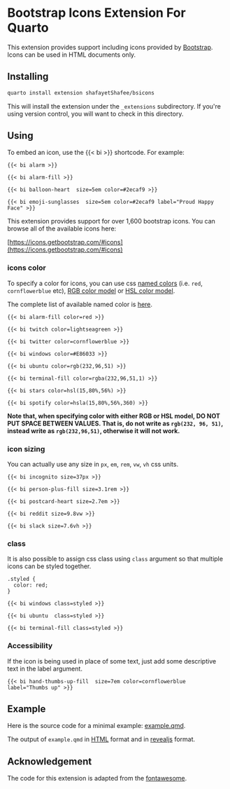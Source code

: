 # Bootstrap Icons Extension For Quarto

This extension provides support including icons provided by [Bootstrap](https://icons.getbootstrap.com/). Icons can be used in HTML documents only.

## Installing

```bash
quarto install extension shafayetShafee/bsicons
```

This will install the extension under the `_extensions` subdirectory.
If you're using version control, you will want to check in this directory.

## Using

To embed an icon, use the {{< bi >}} shortcode. For example:

```
{{< bi alarm >}}

{{< bi alarm-fill >}}

{{< bi balloon-heart  size=5em color=#2ecaf9 >}}

{{< bi emoji-sunglasses  size=5em color=#2ecaf9 label="Proud Happy Face" >}}

```

This extension provides support for over 1,600 bootstrap icons. You can browse all of the available icons here:

[https://icons.getbootstrap.com/#icons](https://icons.getbootstrap.com/#icons)

### icons color

To specify a color for icons, you can use css [named colors](https://developer.mozilla.org/en-US/docs/Web/CSS/color_value#named_colors) (i.e. `red`, `cornflowerblue` etc), [RGB color model](https://developer.mozilla.org/en-US/docs/Web/CSS/color_value#rgb_color_model) or [HSL color model](https://developer.mozilla.org/en-US/docs/Web/CSS/color_value#hsl_color_model).

The complete list of available named color is [here](https://developer.mozilla.org/en-US/docs/Web/CSS/named-color).

```
{{< bi alarm-fill color=red >}}

{{< bi twitch color=lightseagreen >}}

{{< bi twitter color=cornflowerblue >}}

{{< bi windows color=#E86033 >}}

{{< bi ubuntu color=rgb(232,96,51) >}}

{{< bi terminal-fill color=rgba(232,96,51,1) >}}

{{< bi stars color=hsl(15,80%,56%) >}}

{{< bi spotify color=hsla(15,80%,56%,360) >}}
```

**Note that, when specifying color with either RGB or HSL model, DO NOT PUT SPACE BETWEEN VALUES. That is, do not write as `rgb(232, 96, 51)`, instead write as `rgb(232,96,51)`, otherwise it will not work.**


### icon sizing

You can actually use any size in `px`, `em`, `rem`, `vw`, `vh` css units.

```
{{< bi incognito size=37px >}}

{{< bi person-plus-fill size=3.1rem >}}

{{< bi postcard-heart size=2.7em >}}

{{< bi reddit size=9.8vw >}}

{{< bi slack size=7.6vh >}}

```

### class

It is also possible to assign css class using `class` argument so that multiple icons can be styled together.

```{css}
.styled {
  color: red;
}
```

```
{{< bi windows class=styled >}}

{{< bi ubuntu  class=styled >}}

{{< bi terminal-fill class=styled >}}
```

### Accessibility

If the icon is being used in place of some text, just add some descriptive text in the label argument.

```
{{< bi hand-thumbs-up-fill  size=7em color=cornflowerblue label="Thumbs up" >}}
```

## Example

Here is the source code for a minimal example: [example.qmd](example.qmd).

The output of `example.qmd` in [HTML](https://shafayetshafee.github.io/bsicons/example_html.html) format and in [revealjs](https://shafayetshafee.github.io/bsicons/example.html) format.

## Acknowledgement

The code for this extension is adapted from the [fontawesome](https://github.com/quarto-ext/fontawesome).
